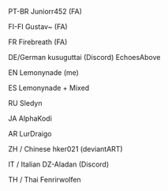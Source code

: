 PT-BR
Juniorr452 (FA)

FI-FI
Gustav~ (FA)

FR
Firebreath (FA)

DE/German
kusuguttai (Discord)
EchoesAbove

EN
Lemonynade (me)

ES
Lemonynade + Mixed

RU
Sledyn

JA
AlphaKodi

AR
LurDraigo

ZH / Chinese
hker021 (deviantART)

IT / Italian
DZ-Aladan (Discord)

TH / Thai
Fenrirwolfen
